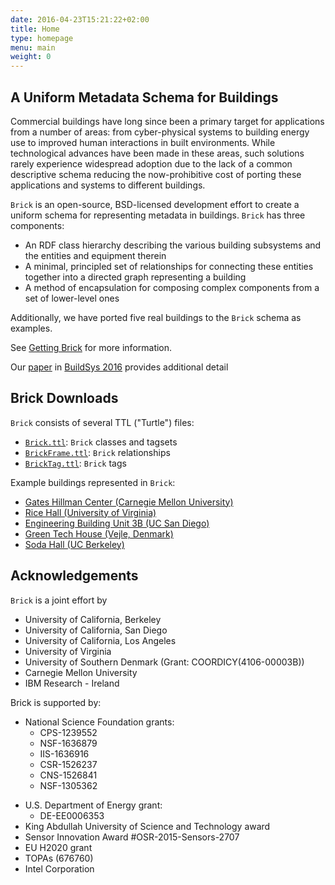 ```yaml
---
date: 2016-04-23T15:21:22+02:00
title: Home
type: homepage
menu: main
weight: 0
---
```


## A Uniform Metadata Schema for Buildings

Commercial buildings have long since been a primary target for applications
from a number of areas: from cyber-physical systems to building energy use to
improved human interactions in built environments. While technological advances
have been made in these areas, such solutions rarely experience widespread
adoption due to the lack of a common descriptive schema reducing the
now-prohibitive cost of porting these applications and systems to different
buildings.

`Brick` is an open-source, BSD-licensed development effort to create a uniform
schema for representing metadata in buildings. `Brick` has three
components:

* An RDF class hierarchy describing the various building subsystems and the entities and equipment therein
* A minimal, principled set of relationships for connecting these entities together into a directed graph representing a building
* A method of encapsulation for composing complex components from a set of lower-level ones

Additionally, we have ported five real buildings to the `Brick` schema as examples.

See [Getting Brick](/source) for more information.

Our [paper](/papers/Brick-BuildSys2016.pdf) in [BuildSys 2016](http://buildsys.acm.org/2016/) provides additional detail

## Brick Downloads

`Brick` consists of several TTL ("Turtle") files:

* [`Brick.ttl`](/ttl/Brick.ttl): `Brick` classes and tagsets
* [`BrickFrame.ttl`](/ttl/BrickFrame.ttl): `Brick` relationships
* [`BrickTag.ttl`](/ttl/BrickTag.ttl): `Brick` tags

Example buildings represented in `Brick`:

* [Gates Hillman Center (Carnegie Mellon University)](/ttl/ghc_brick.ttl)
* [Rice Hall (University of Virginia)](/ttl/rice_brick.ttl)
* [Engineering Building Unit 3B (UC San Diego)](/ttl/ebu3b_brick.ttl)
* [Green Tech House (Vejle, Denmark)](/ttl/gtc_brick.ttl)
* [Soda Hall (UC Berkeley)](/ttl/soda_brick.ttl)

## Acknowledgements

`Brick` is a joint effort by

* University of California, Berkeley
* University of California, San Diego
* University of California, Los Angeles
* University of Virginia
* University of Southern Denmark (Grant: COORDICY(4106-00003B))
* Carnegie Mellon University
* IBM Research - Ireland

Brick is supported by:
* National Science Foundation grants:
    * CPS-1239552
    * NSF-1636879
    * IIS-1636916
    * CSR-1526237
    * CNS-1526841
    * NSF-1305362
- U.S. Department of Energy grant:
    * DE-EE0006353
- King Abdullah University of Science and Technology award
- Sensor Innovation Award #OSR-2015-Sensors-2707
- EU H2020 grant
- TOPAs (676760)
- Intel Corporation
